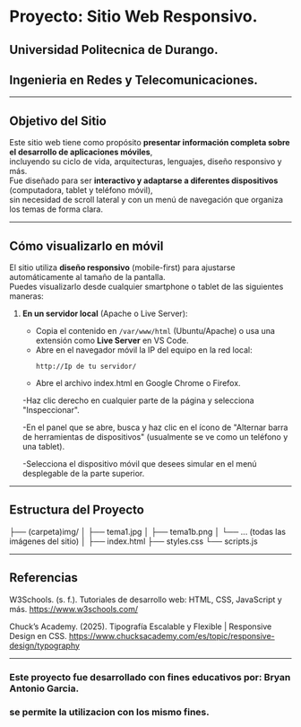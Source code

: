 #  Proyecto: Sitio Web Responsivo.
## Universidad Politecnica de Durango.
## Ingenieria en Redes y Telecomunicaciones.

---

## Objetivo del Sitio
Este sitio web tiene como propósito **presentar información completa sobre el desarrollo de aplicaciones móviles**,  
incluyendo su ciclo de vida, arquitecturas, lenguajes, diseño responsivo y más.  
Fue diseñado para ser **interactivo y adaptarse a diferentes dispositivos** (computadora, tablet y teléfono móvil),  
sin necesidad de scroll lateral y con un menú de navegación que organiza los temas de forma clara.

---

## Cómo visualizarlo en móvil
El sitio utiliza **diseño responsivo** (mobile-first) para ajustarse automáticamente al tamaño de la pantalla.  
Puedes visualizarlo desde cualquier smartphone o tablet de las siguientes maneras:


1. **En un servidor local** (Apache o Live Server):  
   - Copia el contenido en `/var/www/html` (Ubuntu/Apache) o usa una extensión como **Live Server** en VS Code.
   - Abre en el navegador móvil la IP del equipo en la red local:
     ```
     http://Ip de tu servidor/
     ```
   - Abre el archivo index.html en Google Chrome o Firefox.

    -Haz clic derecho en cualquier parte de la página y selecciona "Inspeccionar".

    -En el panel que se abre, busca y haz clic en el ícono de "Alternar barra de herramientas de dispositivos" (usualmente se ve como un teléfono y una tablet).

    -Selecciona el dispositivo móvil que desees simular en el menú desplegable de la parte superior.
     

---

## Estructura del Proyecto
├── (carpeta)img/
│   ├── tema1.jpg
│   ├── tema1b.png
│   └── ... (todas las imágenes del sitio)
│
├──  index.html
├──  styles.css
└──  scripts.js

---
## Referencias

W3Schools. (s. f.). Tutoriales de desarrollo web: HTML, CSS, JavaScript y más.
https://www.w3schools.com/

Chuck’s Academy. (2025). Tipografía Escalable y Flexible | Responsive Design en CSS.
https://www.chucksacademy.com/es/topic/responsive-design/typography

---
### Este proyecto fue desarrollado con fines educativos por: Bryan Antonio Garcia. 
### se permite la utilizacion con los mismo fines.

